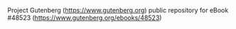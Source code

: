 Project Gutenberg (https://www.gutenberg.org) public repository for eBook #48523 (https://www.gutenberg.org/ebooks/48523)
